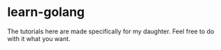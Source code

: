 # learn-golang
The tutorials here are made specifically for my daughter. Feel free to do with it what you want. 
